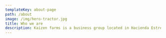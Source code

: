```yaml
---
templateKey: about-page
path: /about
image: /img/hero-tractor.jpg
title: Who we are
description: Kaizen farms is a business group located in Hacienda Estrella, Northern Santo Domingo. It's comprised of producers focused in the harvesting and commercialization of world class agricultural products, in compliance withthe guides and regulations for exporting to the US, Canada and Europe.
---
```

